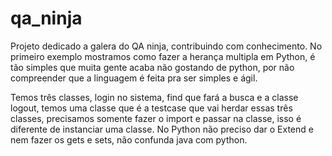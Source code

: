 # qa_ninja
Projeto dedicado a galera do QA ninja, contribuindo com conhecimento. No primeiro exemplo mostramos como fazer a herança multipla em Python, é tão simples que muita gente acaba não gostando de python, por não compreender que a linguagem é feita pra ser simples e ágil.

Temos três classes, login no sistema, find que fará a busca e a classe logout, temos uma classe que é a testcase que vai herdar essas três classes, precisamos somente fazer o import e passar na classe, isso é diferente de instanciar uma classe. No Python não preciso dar o Extend e nem fazer os gets e sets, não confunda java com python.
